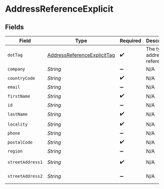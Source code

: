 # AddressReferenceExplicit


## Fields

| Field                                                                             | Type                                                                              | Required                                                                          | Description                                                                       | Example                                                                           |
| --------------------------------------------------------------------------------- | --------------------------------------------------------------------------------- | --------------------------------------------------------------------------------- | --------------------------------------------------------------------------------- | --------------------------------------------------------------------------------- |
| `dotTag`                                                                          | [AddressReferenceExplicitTag](../../models/shared/AddressReferenceExplicitTag.md) | :heavy_check_mark:                                                                | The type of address reference                                                     | explicit                                                                          |
| `company`                                                                         | *String*                                                                          | :heavy_minus_sign:                                                                | N/A                                                                               | ACME Corporation                                                                  |
| `countryCode`                                                                     | *String*                                                                          | :heavy_check_mark:                                                                | N/A                                                                               | US                                                                                |
| `email`                                                                           | *String*                                                                          | :heavy_minus_sign:                                                                | N/A                                                                               | alice@example.com                                                                 |
| `firstName`                                                                       | *String*                                                                          | :heavy_check_mark:                                                                | N/A                                                                               | Alice                                                                             |
| `id`                                                                              | *String*                                                                          | :heavy_minus_sign:                                                                | N/A                                                                               | D4g3h5tBuVYK9                                                                     |
| `lastName`                                                                        | *String*                                                                          | :heavy_check_mark:                                                                | N/A                                                                               | Baker                                                                             |
| `locality`                                                                        | *String*                                                                          | :heavy_check_mark:                                                                | N/A                                                                               | San Francisco                                                                     |
| `phone`                                                                           | *String*                                                                          | :heavy_minus_sign:                                                                | N/A                                                                               | +14155550199                                                                      |
| `postalCode`                                                                      | *String*                                                                          | :heavy_check_mark:                                                                | N/A                                                                               | 94105                                                                             |
| `region`                                                                          | *String*                                                                          | :heavy_minus_sign:                                                                | N/A                                                                               | CA                                                                                |
| `streetAddress1`                                                                  | *String*                                                                          | :heavy_check_mark:                                                                | N/A                                                                               | 535 Mission St, Ste 1401                                                          |
| `streetAddress2`                                                                  | *String*                                                                          | :heavy_minus_sign:                                                                | N/A                                                                               | c/o Shipping Department                                                           |